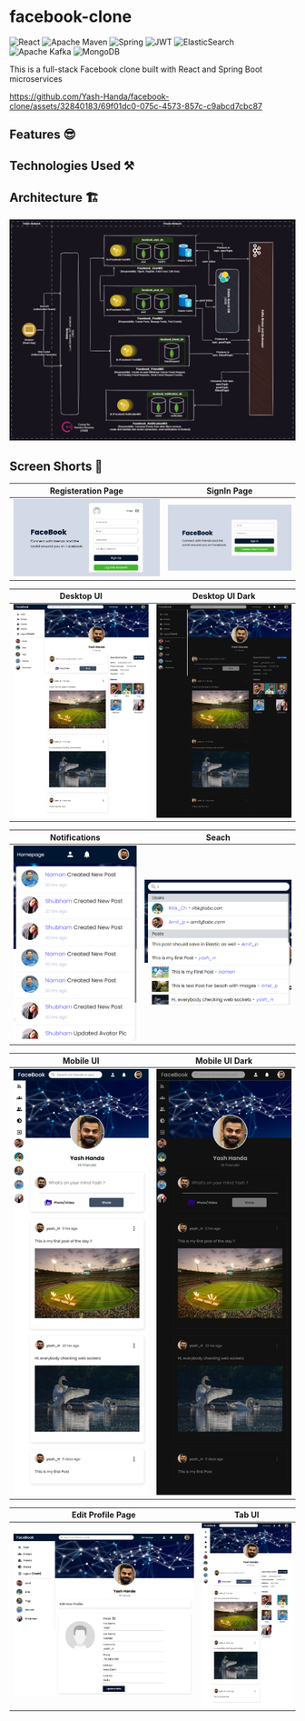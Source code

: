 # facebook-clone

![React](https://img.shields.io/badge/react-%2320232a.svg?style=for-the-badge&logo=react&logoColor=%2361DAFB)
![Apache Maven](https://img.shields.io/badge/Apache%20Maven-C71A36?style=for-the-badge&logo=Apache%20Maven&logoColor=white)
![Spring](https://img.shields.io/badge/spring-%236DB33F.svg?style=for-the-badge&logo=spring&logoColor=white)
![JWT](https://img.shields.io/badge/JWT-black?style=for-the-badge&logo=JSON%20web%20tokens)
![ElasticSearch](https://img.shields.io/badge/-ElasticSearch-005571?style=for-the-badge&logo=elasticsearch)
![Apache Kafka](https://img.shields.io/badge/Apache%20Kafka-000?style=for-the-badge&logo=apachekafka)
![MongoDB](https://img.shields.io/badge/MongoDB-%234ea94b.svg?style=for-the-badge&logo=mongodb&logoColor=white)

This is a full-stack Facebook clone built with React and Spring Boot microservices

https://github.com/Yash-Handa/facebook-clone/assets/32840183/69f01dc0-075c-4573-857c-c9abcd7cbc87

## Features 😎

## Technologies Used ⚒️

## Architecture 🏗️

![Architecture](/.github/assets/FaceBook_Architecture.png?raw=true "Facebook Architecture Diagram")

## Screen Shorts 📸

| Registeration Page                                    | SignIn Page                                           |
| ----------------------------------------------------- | --------------------------------------------- |
| ![Registeration Page](/.github/assets/Register_Page.png) | ![SignIn Page](/.github/assets/SignIn_Page.png) |

| Desktop UI                                    | Desktop UI Dark                                           |
| ----------------------------------------------------- | --------------------------------------------- |
| ![Desktop UI](/.github/assets/Desktop_UI.png) | ![Desktop UI Dark](/.github/assets/Desktop_UI_Dark.png) |

| Notifications                                    |  Seach                              |
| ----------------------------------------------------- | --------------------------------------------- |
| ![Notifications](/.github/assets/Notifications.png) | ![Seach](/.github/assets/Seach.png) |

| Mobile UI                                    | Mobile UI Dark                                           |
| ----------------------------------------------------- | --------------------------------------------- |
| ![Desktop UI](/.github/assets/Mobile_UI.png) | ![Desktop UI Dark](/.github/assets/Mobile_UI_Dark.png) |

| Edit Profile Page                                    | Tab UI                                |
| ----------------------------------------------------- | --------------------------------------------- |
| ![Edit Profile Page](/.github/assets/Edit_Profile_Page.png) | ![Tab UI](/.github/assets/Tab_UI.png) |
